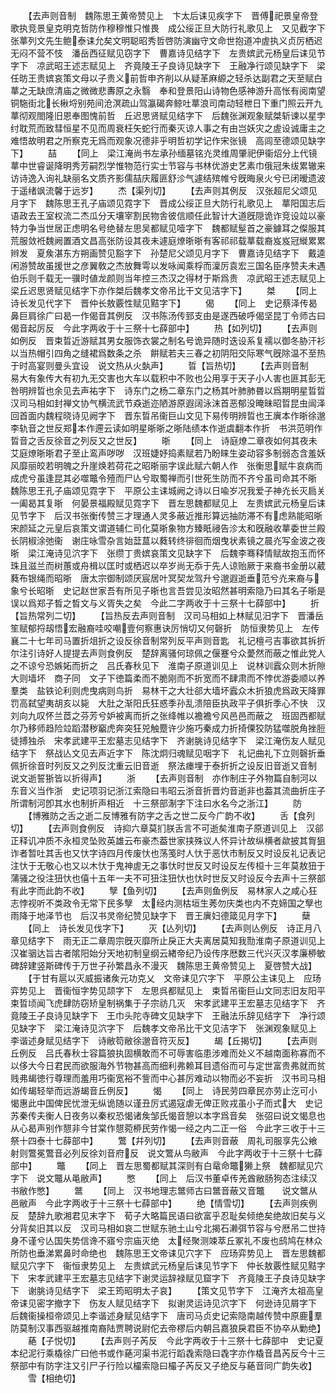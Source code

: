 <!-- { "loadSidebar": true } -->
　　【去声则音制　魏陈思王黄帝赞见上　卞太后诔见疾字下　晋傅祀景皇帝登歌执竞景皇克明克哲防作穆穆惟只惟畏　成公绥正旦大防行礼歌见上　又见截字下　张蕐列文先生鲍泰诔允矣文明聪昭秀哲啓防演幽守文命世抱道冲虗执义贞厉栖迟无闷不营不忮　潘岳西征赋见窃字下　曹嘉诗见结字下　左贵嫔武元杨皇后诔见节字下　凉武昭王述志赋见上　齐竟陵王子良诗见缺字下　王融净行颂见缺字下　梁任昉王贵嫔哀策文母以子贵义前哲申齐削以从疑革麻縓之轻杀达副君之天至赋白蕐之无缺庶清庙之微微悲夀原之永翳　奉和登景阳山诗物色感神游升高怅有阅南望铜駞街北长楸埒别苑间沧溟疏山驾瀛碣奔鲸吐蕐浪司南动轻枻日下重门照云开九蕐彻观閤隆旧恩奉图愧前哲　丘迟思贤赋见结字下　后魏张渊观象赋桀斩谏以星孛纣耽荒而致彗恒星不见而周衰枉矢蛇行而秦灭谅人事之有由岂妖灾之虗设诚庸主之难悟故明君之所察克无爲而观象况德非乎明哲初学记作宋张镜　高闾至德颂见缺字下】
　　喆
　　【同上　梁江淹尚书左承孙缅墓铭灮灵维周肇祀伊衞炤分上代镜蕐中世睿诞降明秀芳嗣烈学惟物范行实士节容与书林优游史艺素巾俄冠朱绂累辙来访诗逸入询礼缺丽名文质齐影儒喆庆履匪舒沴气遽结殡帷兮旣晦泉火兮已闭暧遗波于遥绪飒流馨于远岁】
　　杰【渠列切】
　　【去声则其例反　汉张超尼父颂见月字下　魏陈思王孔子庙颂见霓字下　晋成公绥正旦大防行礼歌见上　蕐阳国志后语政去王室权流二杰瓜分天壤宰割民物舎彼信顺任此智计大道旣隠诡诈竞设竝以豪特力争当世居正虑明名号绝替左思吴都赋见噎字下　魏都赋髽首之豪鐻耳之儏服其荒服敛袵魏阙置酒文昌高张防设其夜未遽庭燎晣晣有客祁祁载蕐载裔岌岌冠縰累累辫发　夏矦湛东方朔画赞见豁字下　孙楚尼父颂见月字下　曹嘉诗见结字下　戴逵闲游赞故虽援世之彦翼敎之杰放舞雩以发咏闻乘桴而澟厉袁宏三国名臣序赞夫未遇伯乐则千载无一骥时値龙颜则当年控三杰汉之得材于斯爲贵　凉武昭王述志赋见上　梁丘迟思贤赋见结字下亦作桀后魏孝文帝吊比干文见洁字下】
　　桀
　　【同上　诗长发见代字下　晋仲长敖覈性赋见黠字下】
　　偈
　　【同上　史记蔡泽传曷鼻巨肩徐广曰曷一作偈音其例反　汉书陈汤传郅支由是遂西破呼偈坚昆丁令师古曰偈音起厉反　今此字两收于十三祭十七薛部中】
　　热【如列切】
　　【去声则如例反　晋束晢近游赋其男女服饰衣裳之制名号诡异随时迭设系复襦以御冬胁汗衫以当热帽引四角之缝裙爲数条之杀　餠赋若夫三春之初阴阳交际寒气旣除温不至热于时高宴则曼头宜设　说文热从火埶声】
　　晢【旨热切】
　　【去声则音制　易大有象传大有初九无交害也大车以载积中不败也公用享于天子小人害也匪其彭无咎明辨晢也余见去声祐字下　诗东门之杨二章东门之杨其叶肺肺昬以爲期明星晢晢　汉司马相如封禅文协气横流武节猋逝迩陋游原遐阔泳沫首恶郁没晻昧昭晢昆虫闿泽回首面内魏程晓诗见阙字下　晋东晢吊衞巨山文见下易传明辨晢也王廙本作晣徐邈李轨音之世反郑本作遰云读如明星晣晣之晣陆绩本作逝虞翻本作折　书洪范明作晢音之舌反徐音之列反又之世反】
　　晣
　　【同上　诗庭燎二章夜如何其夜未艾庭燎晣晣君子至止鸾声哕哕　汉班婕妤捣素赋若乃盼睐生姿动容多制弱态含羞妖风靡丽皎若明魄之升崖焕若荷花之昭晣丽字误此赋六朝人作　张衡思赋牛哀病而成虎兮虽逢昆其必噬鼈令殪而尸亾兮取蜀禅而引世死生防而不齐兮虽司命其不晣　魏陈思王孔子庙颂见霓字下　平原公主诔城阙之诗以日喩岁况我爱子神灮长灭扃关一阖曷其复晣　何晏景福殿赋见霓字下　晋左思魏都赋见上　左贵嫔武元杨皇后诔见节字下　后汉书张衡传赞三才理通人灵多蔽近推形算远抽防滞不有虑熟能昭晣　宋颜延之元皇后哀策文谓道辅仁司化莫晣象物方臻眂祲告沴太和旣融收蕐委世兰殿长阴椒涂弛衞　谢庄咏雪杂言始葐蒀以蕤转终徘徊而烟曳状素镜之晨灮写金波之夜晣　梁江淹诗见泬字下　张缵丁贵嫔哀策文见缺字下　后魏李骞释情赋故抱玉而怀珠且滋兰而树蕙或舟楫以匡时或栖迟以卒岁尚无忝于先人谅贻厥于来裔书金册以葳蕤布银绳而昭晣　唐太宗御制颂厌宸居叶冥契龙驾升兮邈遐逝垂范兮灮来裔与象兮长昭晣　史记赵世家吾有所见子晣也言吾尝见汝昭然甚明索隐乃曰其名子晣是误以爲郑子晳之晳文与义胥失之矣　今此二字两收于十三祭十七薛部中】
　　折【旨热常列二切】
　　【旨热反去声则音制　汉司马相如上林赋见汨字下　晋潘岳笙赋郁捋刼悟宏融裔哇咬嘲壹何察惠诀厉悄切又何磬折　防恒隶势见上　左传襄二十七年司马置折俎折之设反徐音制常列反平声则音匙　礼记檀弓吉事欲其拆折尔注引诗好人提提去声则食例反　楚辞离骚何琼佩之偃蹇兮众薆然而蔽之惟此党人之不谅兮恐嫉妬而折之　吕氏春秋见下　淮南子原道训见上　说林训蠧众则木折隙大则墙坏　商子同　文子下徳篇柔而不脆刚而不折宽而不肆肃而不悖优游委顺以养羣类　盐铁论利则虎曳病则鸟折　易林干之大壮郤大墙坏蠧众木折狼虎爲政天降罪罚高弑望夷胡亥以毙　大肚之渐阳氏狂惑季孙乱溃陪臣执政平子俱折季心不快　汉刘向九叹怀兰茝之芬芳兮妒被离而折之张绛帷以襜襜兮风邑邑而蔽之　班固西都赋尔乃移师趋险竝蹈潜秽竆虎奔突狂兕触蹷许少施巧秦成力折掎傈狡防猛噬脱角挫脰徒搏独杀　宋孝武建平王宏墓志见结字下　齐谢朓诗见结字下　梁江淹伤友人赋见结字下　祭战亾文见去声近字下　陈沈炯归魂赋见咽字下　礼记曲礼下立则磬折垂佩折徐音时列反又之列反沈重云旧音逝　祭法瘗埋于泰折折之设反旧音逝又音制　说文逝誓狾皆以折得声】
　　浙
　　【去声则音制　亦作制庄子外物篇自制河以东音义当作浙　史记项羽记浙江索隐曰韦昭云浙音折晋灼音逝非也葢其流曲折庄子所谓制河卽其水也制折声相近　十三祭部淛字下注曰水名今之浙江】
　　防
　　【博雅防之舌之逝二反博雅有防字之舌之世二反今广韵不收】
　　舌【食列切】
　　【去声则食例反　诗抑六章莫扪朕舌言不可逝矣淮南子原道训见上　汉郤正释讥冲质不永桓灵坠败英雄云布豪杰葢世家挟殊议人怀异计故纵横者歘披其胷狙诈者暂吐其舌也又忕字诗四月传废忕也荡笺时人忕于恶忕市制反又时设反礼记表记注忕于无敬心也又以木忕于鬼神虗无之事忕时世反又时设反左传桓十三年莫敖狃于蒲骚之役注狃忕也僖十五年一夫不可狃注狃忕也忕时世反又时设反今去声十三祭部有此字而此韵不收】
　　孼【鱼列切】
　　【去声则鱼例反　易林家人之咸心狂志悖视听不类政令无常下民多孼　太经内测枯垣生莠勿庆类也内不克媂国之孼也雨降于地泽节也　后汉书灵帝纪赞见缺字下　晋王廙妇德箴见月字下】
　　蘖
　　【同上　诗长发见伐字下】
　　灭【亾列切】
　　【去声则亾例反　诗正月八章见结字下　雨无正二章周宗旣灭靡所止戾正大夫离居莫知我勚淮南子原道训见上　汉崔骃达旨古者隂阳始分天地初制皇纲云緖帝纪乃设传序厯数三代兴灭汉孝廉桺敏碑辞建竖斯碑传于万世子孙繁昌永不漫灭　魏陈思王黄帝赞见上　夏啓赞大战】
　　【于甘有扈以灭威振诸矦元功克乂　文帝诔见穴字下　平原公主诔见上　应玚弈势见上　晋衞恒字势见颉字下　左思呉都赋见上　束晢吊衞巨山文同志旧友阳平束晢顷闻飞虎肆防窃矫皇制祸集于子宗祊几灭　宋孝武建平王宏墓志见结字下　齐竟陵王子良诗见缺字下　王巾头陀寺碑文见缺字下　王融法乐辞见结字下　净行颂见缺字下　梁江淹诗见泬字下　后魏孝文帝吊比干文见洁字下　张渊观象赋见上　李谐述身赋见结字下　诗敝笱敝徐邈音符灭反】
　　朅【丘揭切】
　　【去声则丘例反　吕氏春秋士容篇狼执固横敢而不可辱害临患涉难而处义不越南面称寡而不以侈大今日君民而欲服海外节物甚高而细利弗赖耳目遗俗而可与定世富贵弗就而贫贱弗朅徳行尊理而羞用巧衞宽裕不訾而中心甚厉难动以物而必不妄折　汉书司马相如传朅轻举而远游朅音丘例反】
　　愒
　　【同上　诗民劳四章民亦劳止汔可小愒惠此中国俾民忧泄无纵诡随以谨丑厉式遏寇虐无俾正败戎虽小子而式大　史记苏秦传夫衡人日夜务以秦权恐愒诸矦邹氏愒音憩以本字爲音矣　张弨曰说文愒息也从心曷声别作憇非今甘棠作憇菀桺民劳作愒一经之内二正一俗　今此字三收于十三祭十四泰十七薛部中】
　　鷩【幷列切】
　　【去声则音蔽　周礼司服享先公飨射则鷩冕鷩音必列反徐刘音府反　说文鷩从鸟敝声　今此字两收于十三祭十七薛部中】
　　鼈
　　【同上　晋左思蜀都赋其深则有白鼋命鼈獭上祭　魏都赋见穴字下　说文鼈从黾敝声】
　　憋
　　【同上　后汉书董卓传羌酋敝肠狗态注续汉书敝作憋】
　　鄨
　　【同上　汉书地理志鄨师古曰鄨音蔽又音鼈　　说文鄨从邑敝声　今此字两收于十三祭十七薛部中】
　　绝【情雪切】
　　【去声则疾例反　楚辞九歌湘君见末字下　荀子大略篇民语曰欲富乎忍耻矣倾绝矣绝故旧矣与义分背矣旧其以反　汉司马相如哀二世赋东驰土山兮北揭石濑弭节容与兮厯吊二世持身不谨兮亾国失势信谗不寤兮宗庙灭绝　太经聚测竦萃丘冢礼不废也鸱鸠在林众所防也垂涕累鼻时命绝也　魏陈思王文帝诔见穴字下　应玚弈势见上　晋左思魏都赋见穴字下　衞恒隶势见上　左贵嫔武元杨皇后诔见节字下　仲长敖覈性赋见黠字下　宋孝武建平王宏墓志见结字下谢灵运辞禄赋见窟字下　齐竟陵王子良诗见缺字下　谢朓诗见结字下　梁王筠昭明太子哀】
　　【策文见节字下　江淹齐太祖高皇帝诔见密字撤字下　伤友人赋见结字下　拟谢灵运诗见泬字下　何逊诗见屑字下　后魏衞操桓帝颂见上李谐述身赋见结字下　唐司马贞史记索隐南越传赞中原鹿羣防莫制汉事西驱越推南裔陆贾聘说尉佗去帝樛后内朝吕嘉狼戾君臣不协卒从勦绝】
　　蕝【子悦切】
　　【去声则子芮反　今此字两收于十三祭十七薛部中　史记夏本纪泥行乘橇徐广曰他书或作蕝河渠书泥行蹈毳索隐曰毳字亦作橇音昌芮反今十三祭部中有防字注又引尸子行险以樶索隐曰樶子芮反又子绝反与蕝音同广韵失收】
　　雪【相绝切】

